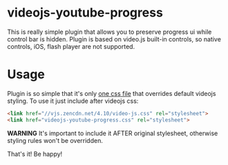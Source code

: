 videojs-youtube-progress
=======

This is really simple plugin that allows you to preserve progress ui while control bar is hidden.
Plugin is based on video.js built-in controls, so native controls, iOS, flash player are not supported.

Usage
======
Plugin is so simple that it's only [one css file](dist/videojs-youtube-progress.css) that overrides default videojs styling. To use it just include after videojs css:

```html
<link href="//vjs.zencdn.net/4.10/video-js.css" rel="stylesheet">
<link href="videojs-youtube-progress.css" rel="stylesheet">
```

__WARNING__ It's important to include it AFTER original stylesheet, otherwise styling rules won't be overridden.

That's it! Be happy!